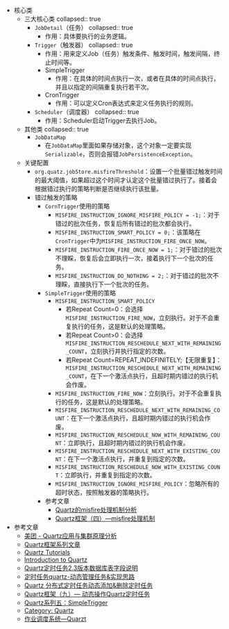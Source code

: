 - 核心类
	- 三大核心类
	  collapsed:: true
		- `JobDetail`（任务）
		  collapsed:: true
			- 作用：具体要执行的业务逻辑。
		- `Trigger`（触发器）
		  collapsed:: true
			- 作用：用来定义Job（任务）触发条件、触发时间，触发间隔，终止时间等。
			- SimpleTrigger
				- 作用：在具体的时间点执行一次，或者在具体的时间点执行，并且以指定的间隔重复执行若干次。
			- CronTrigger
				- 作用：可以定义Cron表达式来定义任务执行的规则。
		- `Scheduler`（调度器）
		  collapsed:: true
			- 作用：Scheduler启动Trigger去执行Job。
	- 其他类
	  collapsed:: true
		- `JobDataMap`
			- 在`JobDataMap`里面如果存储对象，这个对象一定要实现`Serializable`，否则会报错`JobPersistenceException`。
	- 关键配置
		- `org.quatz.jobStore.misfireThreshold`：设置一个批量错过触发时间的最大阈值，如果超过这个时间才认定这个批量错过执行了。接着会根据错过执行的策略判断是否继续执行该批量。
		- 错过触发的策略
			- `CornTrigger`使用的策略
				- `MISFIRE_INSTRUCTION_IGNORE_MISFIRE_POLICY = -1;`：对于错过的批次任务，恢复后所有错过的批次都会执行。
				- `MISFIRE_INSTRUCTION_SMART_POLICY = 0;`：该策略在`CronTrigger`中为`MISFIRE_INSTRUCTION_FIRE_ONCE_NOW`。
				- `MISFIRE_INSTRUCTION_FIRE_ONCE_NOW = 1;`：对于错过的批次不理睬，恢复后会立即执行一次，接着执行下一个批次的任务。
				- `MISFIRE_INSTRUCTION_DO_NOTHING = 2;`：对于错过的批次不理睬，直接执行下一个批次的任务。
			- `SimpleTrigger`使用的策略
				- `MISFIRE_INSTRUCTION_SMART_POLICY`
					- 若Repeat Count=0：会选择`MISFIRE_INSTRUCTION_FIRE_NOW`，立刻执行。对于不会重复执行的任务，这是默认的处理策略。
					- 若Repeat Count>0：会选择`MISFIRE_INSTRUCTION_RESCHEDULE_NEXT_WITH_REMAINING_COUNT`，立刻执行并执行指定的次数。
					- 若Repeat Count=REPEAT_INDEFINITELY;【无限重复】：`MISFIRE_INSTRUCTION_RESCHEDULE_NEXT_WITH_REMAINING_COUNT`，在下一个激活点执行，且超时期内错过的执行机会作废。
				- `MISFIRE_INSTRUCTION_FIRE_NOW`：立刻执行。对于不会重复执行的任务，这是默认的处理策略。
				- `MISFIRE_INSTRUCTION_RESCHEDULE_NEXT_WITH_REMAINING_COUNT`：在下一个激活点执行，且超时期内错过的执行机会作废。
				- `MISFIRE_INSTRUCTION_RESCHEDULE_NOW_WITH_REMAINING_COUNT`：立即执行，且超时期内错过的执行机会作废。
				- `MISFIRE_INSTRUCTION_RESCHEDULE_NEXT_WITH_EXISTING_COUNT`：在下一个激活点执行，并重复到指定的次数。
				- `MISFIRE_INSTRUCTION_RESCHEDULE_NOW_WITH_EXISTING_COUNT`：立即执行，并重复到指定的次数。
				- `MISFIRE_INSTRUCTION_IGNORE_MISFIRE_POLICY`：忽略所有的超时状态，按照触发器的策略执行。
			- 参考文章
				- [Quartz的misfire处理机制分析](https://www.cnblogs.com/pzy4447/p/5201674.html)
				- [Quartz框架（四）—misfire处理机制](https://www.jianshu.com/p/572322b36383)
- 参考文章
	- [美团 - Quartz应用与集群原理分析](https://tech.meituan.com/2014/08/31/mt-crm-quartz.html)
	- [Quartz框架系列文章](https://www.jianshu.com/p/2a5d3b6336ba)
	- [Quartz Tutorials](https://www.javacodegeeks.com/quartz-tutorials)
	- [Introduction to Quartz](https://www.baeldung.com/quartz)
	- [Quartz定时任务2.3版本数据库表字段说明](https://juejin.cn/post/7012961939319947300)
	- [定时任务quartz-动态管理任务&实现思路](https://java.isture.com/arch/manage-system/manage-system-job.html)
	- [Quartz 分布式定时任务动态添加&删除定时任务](https://blog.csdn.net/K_Men/article/details/122488852)
	- [Quartz框架（九）— 动态操作Quartz定时任务](https://www.jianshu.com/p/c16a526b7aa6)
	- [Quartz系列五：SimpleTrigger](https://nkcoder.github.io/posts/quartz/quartz-tutorial-5-simple-trigger/)
	- [Category: Quartz](https://nkcoder.github.io/categories/quartz/)
	- [作业调度系统—Quarzt](https://xuzongbao.gitbooks.io/quartz/content/)